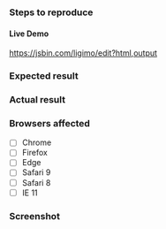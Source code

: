 ### Steps to reproduce

#### Live Demo
<!-- Fork this JSBin, or provide your own URL -->
https://jsbin.com/ligimo/edit?html,output

### Expected result

### Actual result

### Browsers affected

<!-- Check all that apply -->
- [ ] Chrome
- [ ] Firefox
- [ ] Edge
- [ ] Safari 9
- [ ] Safari 8
- [ ] IE 11

### Screenshot
